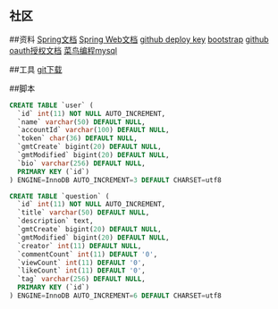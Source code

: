 ## 社区

##资料
[Spring文档](https://spring.io/guides)
[Spring Web文档](https://spring.io/guides/gs/serving-web-content/)
[github deploy key](https://developer.github.com/v3/guides/managing-deploy-keys/#deploy-keys)
[bootstrap](https://v3.bootcss.com/getting-started/)
[github oauth授权文档](https://developer.github.com/apps/building-oauth-apps/creating-an-oauth-app/)
[菜鸟编程mysql](https://www.runoob.com/mysql/mysql-tutorial.html)

##工具
[git下载](https://git-scm.com/downloads)

##脚本
```sql
CREATE TABLE `user` (
  `id` int(11) NOT NULL AUTO_INCREMENT,
  `name` varchar(50) DEFAULT NULL,
  `accountId` varchar(100) DEFAULT NULL,
  `token` char(36) DEFAULT NULL,
  `gmtCreate` bigint(20) DEFAULT NULL,
  `gmtModified` bigint(20) DEFAULT NULL,
  `bio` varchar(256) DEFAULT NULL,
  PRIMARY KEY (`id`)
) ENGINE=InnoDB AUTO_INCREMENT=3 DEFAULT CHARSET=utf8

```
```sql
CREATE TABLE `question` (
  `id` int(11) NOT NULL AUTO_INCREMENT,
  `title` varchar(50) DEFAULT NULL,
  `description` text,
  `gmtCreate` bigint(20) DEFAULT NULL,
  `gmtModified` bigint(20) DEFAULT NULL,
  `creator` int(11) DEFAULT NULL,
  `commentCount` int(11) DEFAULT '0',
  `viewCount` int(11) DEFAULT '0',
  `likeCount` int(11) DEFAULT '0',
  `tag` varchar(256) DEFAULT NULL,
  PRIMARY KEY (`id`)
) ENGINE=InnoDB AUTO_INCREMENT=6 DEFAULT CHARSET=utf8
```